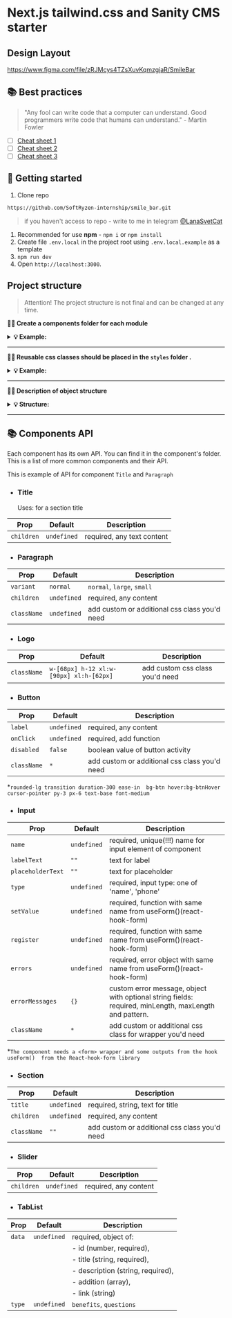 # Next.js tailwind.css and Sanity CMS starter

## Design Layout

https://www.figma.com/file/zRJMcys4TZsXuvKqmzgjaR/SmileBar

## 📚 Best practices

> "Any fool can write code that a computer can understand. Good programmers
> write code that humans can understand." - Martin Fowler

- [ ] [Cheat sheet 1](https://my-js.org/docs/other/best-practices#%D1%88%D0%BF%D0%B0%D1%80%D0%B3%D0%B0%D0%BB%D0%BA%D0%B0-%D0%BF%D0%BE-react)
- [ ] [Cheat sheet 2](https://my-js.org/docs/other/react-philosophies)
- [ ] [Cheat sheet 3](https://alexkondov.com/tao-of-react/)

## 🥁 Getting started

1. Clone repo

```bash
https://github.com/SoftRyzen-internship/smile_bar.git
```

> if you haven't access to repo - write to me in telegram
> [@LanaSvetCat](https://t.me/LanaSvetCat)

1. Recommended for use **npm** - `npm i` or `npm install`
2. Create file `.env.local` in the project root using `.env.local.example` as a
   template
3. `npm run dev`
4. Open `http://localhost:3000`.

## Project structure

> Attention! The project structure is not final and can be changed at any time.

**💁‍♀️ Create a components folder for each module**

<details>

<summary><b>💡 Example:</b></summary>

<br/>

```
# ✅ Good

├── sections
    ├── Header
        ├── index.js
        ├── Header.jsx
    ├── Footer
        ├── index.js
        ├── Footer.jsx
```

</details>

---

**💁‍♀️ Reusable css classes should be placed in the `styles` folder .**

<details>

<summary><b>💡 Example:</b></summary>

<br/>

```css
/*globals.css */

@layer components {
  .your-class {
    @apply ...;
  }
}
```

</details>

---

**💁‍♀️ Description of object structure**

<details>

<summary><b>💡 Structure: </b></summary>

<br/>

```
|-- components -> folder with reusable components
  |-- NameComponent -> folders for each component
    |-- NameComponent.jsx -> main component
    |-- index.js -> file for re-export
|-- app -> pages and routing
|-- public -> static files
|-- styles -> global styles

<!-- You can create these folders already in work -->
|-- data -> data for the project ( from graphql, json, etc.)
|-- hooks -> custom users hooks
|-- utils -> helpers, functions, etc.
```

</details>

---

## 📚 Components API

Each component has its own API. You can find it in the component's folder. This
is a list of more common components and their API.

This is example of API for component `Title` and `Paragraph`

- ### Title
  Uses: for a section title

| Prop       | Default     | Description                |
| ---------- | ----------- | -------------------------- |
| `children` | `undefined` | required, any text content |

- ### Paragraph

| Prop        | Default     | Description                                   |
| ----------- | ----------- | --------------------------------------------- |
| `variant`   | `normal`    | `normal`, `large`, `small`                    |
| `children`  | `undefined` | required, any content                         |
| `className` | `undefined` | add custom or additional css class you'd need |

- ### Logo

| Prop        | Default                                 | Description                     |
| ----------- | --------------------------------------- | ------------------------------- |
| `className` | `w-[68px] h-12 xl:w-[90px] xl:h-[62px]` | add custom css class you'd need |

- ### Button

| Prop        | Default     | Description                                   |
| ----------- | ----------- | --------------------------------------------- |
| `label`     | `undefined` | required, any content                         |
| `onClick`   | `undefined` | required, add function                        |
| `disabled`  | `false`     | boolean value of button activity              |
| `className` | `*`         | add custom or additional css class you'd need |

\*`rounded-lg transition duration-300 ease-in  bg-btn hover:bg-btnHover  cursor-pointer py-3 px-6 text-base font-medium`

- ### Input

| Prop              | Default     | Description                                                                                           |
| ----------------- | ----------- | ----------------------------------------------------------------------------------------------------- |
| `name`            | `undefined` | required, unique(!!!) name for input element of component                                             |
| `labelText`       | `""`        | text for label                                                                                        |
| `placeholderText` | `""`        | text for placeholder                                                                                  |
| `type`            | `undefined` | required, input type: one of 'name', 'phone'                                                          |
| `setValue`        | `undefined` | required, function with same name from useForm()(react-hook-form)                                     |
| `register`        | `undefined` | required, function with same name from useForm()(react-hook-form)                                     |
| `errors`          | `undefined` | required, error object with same name from useForm()(react-hook-form)                                 |
| `errorMessages`   | `{}`        | custom error message, object with optional string fields: required, minLength, maxLength and pattern. |
| `className`       | `*`         | add custom or additional css class for wrapper you'd need                                             |

\*`The component needs a <form> wrapper and some outputs from the hook useForm()  from the React-hook-form library`

- ### Section

| Prop        | Default     | Description                                   |
| ----------- | ----------- | --------------------------------------------- |
| `title`     | `undefined` | required, string, text for title              |
| `children`  | `undefined` | required, any content                         |
| `className` | `""`        | add custom or additional css class you'd need |

- ### Slider

| Prop       | Default     | Description           |
| ---------- | ----------- | --------------------- |
| `children` | `undefined` | required, any content |

- ### TabList

| Prop   | Default     | Description                       |
| ------ | ----------- | --------------------------------- |
| `data` | `undefined` | required, object of:              |
|        |             | - id (number, required),          |
|        |             | - title (string, required),       |
|        |             | - description (string, required), |
|        |             | - addition (array),               |
|        |             | - link (string)                   |
| `type` | `undefined` | `benefits`, `questions`           |
